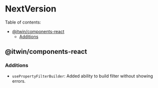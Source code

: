 # NextVersion <!-- omit from toc -->

Table of contents:

- [@itwin/components-react](#itwincomponents-react)
  - [Additions](#additions)

## @itwin/components-react

### Additions

- `usePropertyFilterBuilder`: Added ability to build filter without showing errors.

